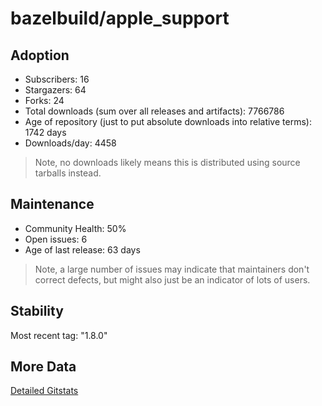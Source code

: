 # bazelbuild/apple_support

## Adoption

- Subscribers: 16
- Stargazers: 64
- Forks: 24
- Total downloads (sum over all releases and artifacts): 7766786
- Age of repository (just to put absolute downloads into relative terms): 1742 days
- Downloads/day: 4458

> Note, no downloads likely means this is distributed using source tarballs instead.

## Maintenance

- Community Health: 50%
- Open issues: 6
- Age of last release: 63 days

> Note, a large number of issues may indicate that maintainers don't correct defects, but might also
> just be an indicator of lots of users.

## Stability

Most recent tag: "1.8.0"

## More Data

[Detailed Gitstats](/bazel-catalog/gitstats/bazelbuild/apple_support)

